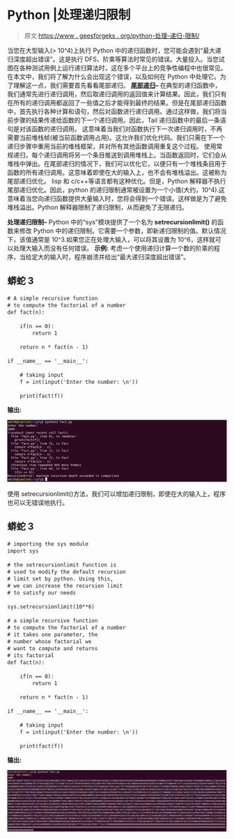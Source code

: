# Python |处理递归限制

> 原文:[https://www . geesforgeks . org/python-处理-递归-限制/](https://www.geeksforgeeks.org/python-handling-recursion-limit/)

当您在大型输入(> 10^4)上执行 Python 中的递归函数时，您可能会遇到“最大递归深度超出错误”。这是执行 DFS、阶乘等算法时常见的错误。大量投入。当您试图在各种测试用例上运行递归算法时，这在多个平台上的竞争性编程中也很常见。
在本文中，我们将了解为什么会出现这个错误，以及如何在 Python 中处理它。为了理解这一点，我们需要首先看看尾部递归。
[**尾部递归**](https://www.geeksforgeeks.org/tail-recursion/)**–**
在典型的递归函数中，我们通常先进行递归调用，然后取递归调用的返回值来计算结果。因此，我们只有在所有的递归调用都返回了一些值之后才能得到最终的结果。但是在尾部递归函数中，首先执行各种计算和语句，然后对函数进行递归调用。通过这样做，我们将当前步骤的结果传递给函数的下一个递归调用。因此，Tail 递归函数中的最后一条语句是对该函数的递归调用。
这意味着当我们对函数执行下一次递归调用时，不再需要当前堆栈帧(被当前函数调用占用)。这允许我们优化代码。我们只需在下一个递归步骤中重用当前的堆栈框架，并对所有其他函数调用重复这个过程。
使用常规递归，每个递归调用将另一个条目推送到调用堆栈上。当函数返回时，它们会从堆栈中弹出。在尾部递归的情况下，我们可以优化它，以便只有一个堆栈条目用于函数的所有递归调用。这意味着即使在大的输入上，也不会有堆栈溢出。这被称为尾部递归优化。
lisp 和 c/c++等语言都有这种优化。但是，Python 解释器不执行尾部递归优化。因此，python 的递归限制通常被设置为一个小值(大约，10^4).这意味着当您向递归函数提供大量输入时，您将会得到一个错误。这样做是为了避免堆栈溢出。Python 解释器限制了递归限制，从而避免了无限递归。

**处理递归限制–**
Python 中的“sys”模块提供了一个名为 **setrecursionlimit()** 的函数来修改 Python 中的递归限制。它需要一个参数，即新递归限制的值。默认情况下，该值通常是 10^3.如果您正在处理大输入，可以将其设置为 10^6，这样就可以处理大输入而没有任何错误。
**示例:**
考虑一个使用递归计算一个数的阶乘的程序。当给定大的输入时，程序崩溃并给出“最大递归深度超出错误”。

## 蟒蛇 3

```
# A simple recursive function
# to compute the factorial of a number
def fact(n):

    if(n == 0):
        return 1

    return n * fact(n - 1)

if __name__ == '__main__':

    # taking input
    f = int(input('Enter the number: \n'))

    print(fact(f))
```

**输出:**

![](img/84ee5e3f1a9afb07153525147b816de4.png)

使用 setrecursionlimit()方法，我们可以增加递归限制，即使在大的输入上，程序也可以无错误地执行。

## 蟒蛇 3

```
# importing the sys module
import sys

# the setrecursionlimit function is
# used to modify the default recursion
# limit set by python. Using this,
# we can increase the recursion limit
# to satisfy our needs

sys.setrecursionlimit(10**6)

# a simple recursive function
# to compute the factorial of a number
# it takes one parameter, the
# number whose factorial we
# want to compute and returns
# its factorial
def fact(n):

    if(n == 0):
        return 1

    return n * fact(n - 1)

if __name__ == '__main__':

    # taking input
    f = int(input('Enter the number: \n'))

    print(fact(f))
```

**输出:**

![](img/7248699aae58c4ee9ad99e0822183524.png)
